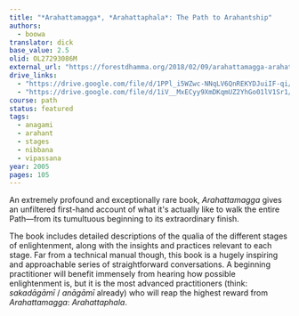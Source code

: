 ```yaml
---
title: "*Arahattamagga*, *Arahattaphala*: The Path to Arahantship"
authors:
  - boowa
translator: dick
base_value: 2.5
olid: OL27293086M
external_url: "https://forestdhamma.org/2018/02/09/arahattamagga-arahattaphala-5/"
drive_links:
  - "https://drive.google.com/file/d/1PPl_i5WZwc-NNqLV6QnREKYDJuiIF-qi/view?usp=drivesdk"
  - "https://drive.google.com/file/d/1iV__MxECyy9XmDKqmUZ2YhGo01lV1Sr1/view?usp=drivesdk"
course: path
status: featured
tags:
  - anagami
  - arahant
  - stages
  - nibbana
  - vipassana
year: 2005
pages: 105
---
```


An extremely profound and exceptionally rare book, *Arahattamagga* gives an unfiltered first-hand account of what it's actually like to walk the entire Path—from its tumultuous beginning to its extraordinary finish.

The book includes detailed descriptions of the qualia of the different stages of enlightenment, along with the insights and practices relevant to each stage. Far from a technical manual though, this book is a hugely inspiring and approachable series of straightforward conversations. A beginning practitioner will benefit immensely from hearing how possible enlightenment is, but it is the most advanced practitioners (think: *sakadāgāmī* / *anāgāmī* already) who will reap the highest reward from *Arahattamagga*: *Arahattaphala*.

